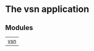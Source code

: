 

# The vsn application #


## Modules ##


<table width="100%" border="0" summary="list of modules">
<tr><td><a href="http://github.com/emedia-project/vsn/blob/master/doc/vsn.md" class="module">vsn</a></td></tr></table>

